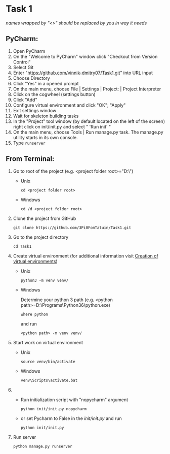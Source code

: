 # Task 1
_names wrapped by "<>" should be replaced by you in way it needs_
## PyCharm:

1. Open PyCharm
2. On the "Welcome to PyCharm" window click "Checkout from Version Control"
3. Select Git
4. Enter "https://github.com/vinnik-dmitry07/Task1.git" into URL input
5. Choose Directory
6. Click "Yes" in a opened prompt
7. On the main menu, choose File | Settings | Project: <project name> | Project Interpreter
8. Click on the cogwheel (settings button)
9. Click "Add"
10. Configure virtual environment and click "OK"; "Apply"
11. Exit settings window
12. Wait for skeleton building tasks
13. In the "Project" tool window (by default located on the left of the screen) right click on init/init.py and select " 'Run init' "
14. On the main menu, choose Tools | Run manage.py task. The manage.py utility starts in its own console.
15. Type `runserver`
	
## From Terminal:

1. Go to root of the project (e.g. \<project folder root>="D:\\") 
	* Unix
	
		`cd <project folder root>`
	* Windows
	
		`cd /d <project folder root>`

2. Clone the project from GitHub

	`git clone https://github.com/3Pi0FomTatuin/Task1.git`

3. Go to the project directory

	`cd Task1`
		
4. Create virtual environment
	(for additional information visit [Creation of virtual environments](https://docs.python.org/3/library/venv.html)) 
	* Unix
		
		`python3 -m venv venv/`
	* Windows
	
		Determine your python 3 path (e.g. \<python path>=D:\\Programs\\Python36\\python.exe)
		
		`where python`
		
		and run
		
		`<python path> -m venv venv/`
		
5. Start work on virtual environment
	* Unix
		
		`source venv/bin/activate`
	* Windows

		`venv\Scripts\activate.bat`
	
6. * Run initialization script with "nopycharm" argument
		
		`python init/init.py nopycharm`
	* or set Pycharm to False in the _init/init.py_ and run
		
		`python init/init.py`
		
7. Run server
	
	`python manage.py runserver`
